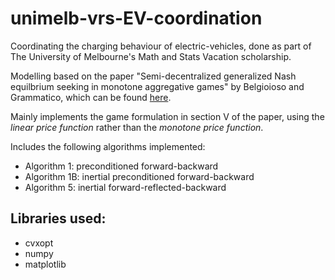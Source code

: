 # unimelb-vrs-EV-coordination
Coordinating the charging behaviour of electric-vehicles, done as part of The University of Melbourne's Math and Stats Vacation scholarship.

Modelling based on the paper "Semi-decentralized generalized Nash equilbrium seeking in monotone aggregative games" by Belgioioso and Grammatico, which can be found [here](https://arxiv.org/abs/2003.04031).

Mainly implements the game formulation in section V of the paper, using the *linear price function* rather than the *monotone price function*. 

Includes the following algorithms implemented:
- Algorithm 1: preconditioned forward-backward
- Algorithm 1B: inertial preconditioned forward-backward
- Algorithm 5: inertial forward-reflected-backward

## Libraries used:
- cvxopt
- numpy
- matplotlib